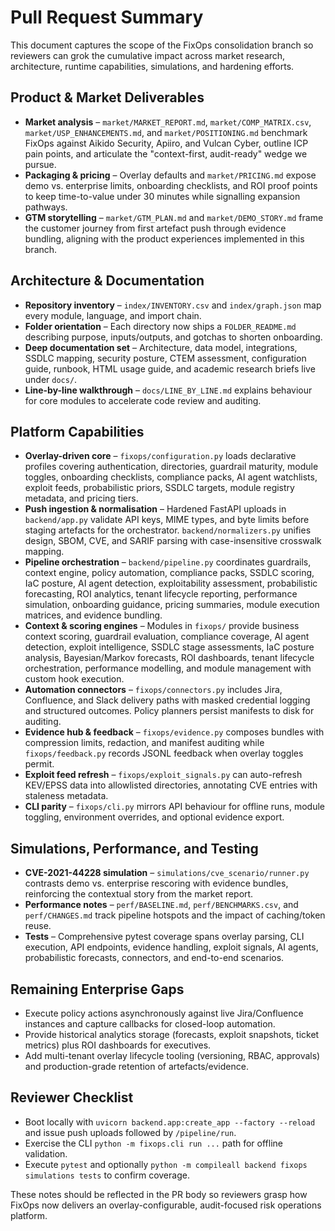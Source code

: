 # Pull Request Summary

This document captures the scope of the FixOps consolidation branch so reviewers can grok the cumulative impact across market research, architecture, runtime capabilities, simulations, and hardening efforts.

## Product & Market Deliverables

- **Market analysis** – `market/MARKET_REPORT.md`, `market/COMP_MATRIX.csv`, `market/USP_ENHANCEMENTS.md`, and `market/POSITIONING.md` benchmark FixOps against Aikido Security, Apiiro, and Vulcan Cyber, outline ICP pain points, and articulate the "context-first, audit-ready" wedge we pursue.
- **Packaging & pricing** – Overlay defaults and `market/PRICING.md` expose demo vs. enterprise limits, onboarding checklists, and ROI proof points to keep time-to-value under 30 minutes while signalling expansion pathways.
- **GTM storytelling** – `market/GTM_PLAN.md` and `market/DEMO_STORY.md` frame the customer journey from first artefact push through evidence bundling, aligning with the product experiences implemented in this branch.

## Architecture & Documentation

- **Repository inventory** – `index/INVENTORY.csv` and `index/graph.json` map every module, language, and import chain.
- **Folder orientation** – Each directory now ships a `FOLDER_README.md` describing purpose, inputs/outputs, and gotchas to shorten onboarding.
- **Deep documentation set** – Architecture, data model, integrations, SSDLC mapping, security posture, CTEM assessment, configuration guide, runbook, HTML usage guide, and academic research briefs live under `docs/`.
- **Line-by-line walkthrough** – `docs/LINE_BY_LINE.md` explains behaviour for core modules to accelerate code review and auditing.

## Platform Capabilities

- **Overlay-driven core** – `fixops/configuration.py` loads declarative profiles covering authentication, directories, guardrail maturity, module toggles, onboarding checklists, compliance packs, AI agent watchlists, exploit feeds, probabilistic priors, SSDLC targets, module registry metadata, and pricing tiers.
- **Push ingestion & normalisation** – Hardened FastAPI uploads in `backend/app.py` validate API keys, MIME types, and byte limits before staging artefacts for the orchestrator. `backend/normalizers.py` unifies design, SBOM, CVE, and SARIF parsing with case-insensitive crosswalk mapping.
- **Pipeline orchestration** – `backend/pipeline.py` coordinates guardrails, context engine, policy automation, compliance packs, SSDLC scoring, IaC posture, AI agent detection, exploitability assessment, probabilistic forecasting, ROI analytics, tenant lifecycle reporting, performance simulation, onboarding guidance, pricing summaries, module execution matrices, and evidence bundling.
- **Context & scoring engines** – Modules in `fixops/` provide business context scoring, guardrail evaluation, compliance coverage, AI agent detection, exploit intelligence, SSDLC stage assessments, IaC posture analysis, Bayesian/Markov forecasts, ROI dashboards, tenant lifecycle orchestration, performance modelling, and module management with custom hook execution.
- **Automation connectors** – `fixops/connectors.py` includes Jira, Confluence, and Slack delivery paths with masked credential logging and structured outcomes. Policy planners persist manifests to disk for auditing.
- **Evidence hub & feedback** – `fixops/evidence.py` composes bundles with compression limits, redaction, and manifest auditing while `fixops/feedback.py` records JSONL feedback when overlay toggles permit.
- **Exploit feed refresh** – `fixops/exploit_signals.py` can auto-refresh KEV/EPSS data into allowlisted directories, annotating CVE entries with staleness metadata.
- **CLI parity** – `fixops/cli.py` mirrors API behaviour for offline runs, module toggling, environment overrides, and optional evidence export.

## Simulations, Performance, and Testing

- **CVE-2021-44228 simulation** – `simulations/cve_scenario/runner.py` contrasts demo vs. enterprise rescoring with evidence bundles, reinforcing the contextual story from the market report.
- **Performance notes** – `perf/BASELINE.md`, `perf/BENCHMARKS.csv`, and `perf/CHANGES.md` track pipeline hotspots and the impact of caching/token reuse.
- **Tests** – Comprehensive pytest coverage spans overlay parsing, CLI execution, API endpoints, evidence handling, exploit signals, AI agents, probabilistic forecasts, connectors, and end-to-end scenarios.

## Remaining Enterprise Gaps

- Execute policy actions asynchronously against live Jira/Confluence instances and capture callbacks for closed-loop automation.
- Provide historical analytics storage (forecasts, exploit snapshots, ticket metrics) plus ROI dashboards for executives.
- Add multi-tenant overlay lifecycle tooling (versioning, RBAC, approvals) and production-grade retention of artefacts/evidence.

## Reviewer Checklist

- Boot locally with `uvicorn backend.app:create_app --factory --reload` and issue push uploads followed by `/pipeline/run`.
- Exercise the CLI `python -m fixops.cli run ...` path for offline validation.
- Execute `pytest` and optionally `python -m compileall backend fixops simulations tests` to confirm coverage.

These notes should be reflected in the PR body so reviewers grasp how FixOps now delivers an overlay-configurable, audit-focused risk operations platform.
